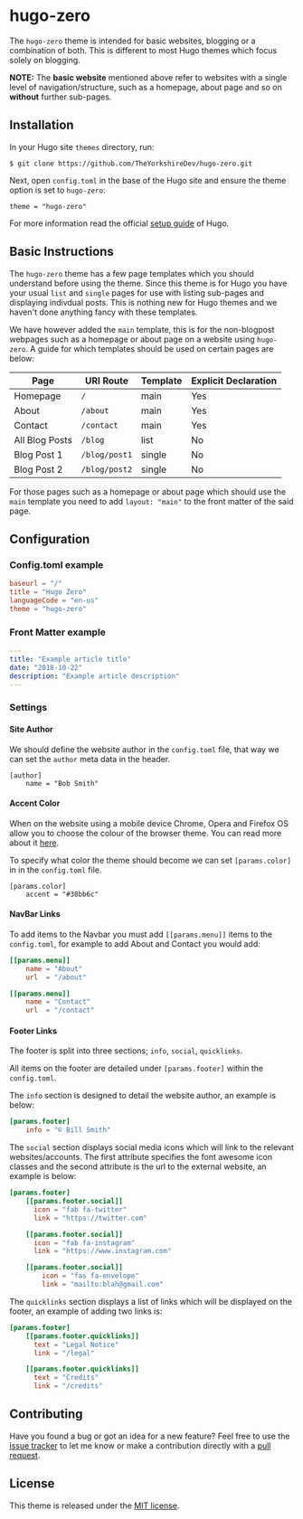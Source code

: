 # hugo-zero

The `hugo-zero` theme is intended for basic websites, blogging or a combination of both. This is different to most Hugo themes which focus solely on blogging. 
 
**NOTE:** The **basic website** mentioned above refer to websites with a single level of navigation/structure, such as a homepage, about page and so on **without** further sub-pages.

## Installation

In your Hugo site `themes` directory, run:

```
$ git clone https://github.com/TheYorkshireDev/hugo-zero.git
```

Next, open `config.toml` in the base of the Hugo site and ensure the theme option is set to `hugo-zero`:

```
theme = "hugo-zero"
```

For more information read the official [setup guide](https://gohugo.io/themes/installing-and-using-themes/) of Hugo.

## Basic Instructions

The `hugo-zero` theme has a few page templates which you should understand before using the theme. Since this theme is for Hugo you have your usual `list` and `single` pages for use with listing sub-pages and displaying indivdual posts. This is nothing new for Hugo themes and we haven't done anything fancy with these templates.

We have however added the `main` template, this is for the non-blogpost webpages such as a homepage or about page on a website using `hugo-zero`. A guide for which templates should be used on certain pages are below:

| Page           | URI Route     | Template | Explicit Declaration |
|----------------|---------------|----------|----------------------|
| Homepage       | `/`           | main     | Yes                  |
| About          | `/about`      | main     | Yes                  |
| Contact        | `/contact`    | main     | Yes                  |
| All Blog Posts | `/blog`       | list     | No                   |
| Blog Post 1    | `/blog/post1` | single   | No                   |
| Blog Post 2    | `/blog/post2` | single   | No                   |

For those pages such as a homepage or about page which should use the `main` template you need to add `layout: "main"` to the front matter of the said page.

## Configuration

### Config.toml example

```toml
baseurl = "/"
title = "Hugo Zero"
languageCode = "en-us"
theme = "hugo-zero"
```

### Front Matter example

```yaml
---
title: "Example article title"
date: "2018-10-22"
description: "Example article description"
---
```

### Settings

#### Site Author

We should define the website author in the `config.toml` file, that way we can set the `author` meta data in the header.

```
[author]
    name = "Bob Smith"
```

#### Accent Color

When on the website using a mobile device Chrome, Opera and Firefox OS allow you to choose the colour of the browser theme. You can read more about it [here](https://developers.google.com/web/fundamentals/design-and-ux/browser-customization/#meta_theme_color_for_chrome_and_opera).

To specify what color the theme should become we can set `[params.color]` in in the `config.toml` file.

```
[params.color]
    accent = "#38bb6c"
```

#### NavBar Links

To add items to the Navbar you must add `[[params.menu]]` items to the `config.toml`, for example to add About and Contact you would add:

```toml
[[params.menu]]
    name = "About"
    url  = "/about"

[[params.menu]]
    name = "Contact"
    url  = "/contact"
```

#### Footer Links

The footer is split into three sections; `info`, `social`, `quicklinks`.

All items on the footer are detailed under `[params.footer]` within the `config.toml`.

The `info` section is designed to detail the website author, an example is below:
```toml
[params.footer]
    info = "© Bill Smith"
```

The `social` section displays social media icons which will link to the relevant websites/accounts. The first attribute specifies the font awesome icon classes and the second attribute is the url to the external website, an example is below:
```toml
[params.footer]
    [[params.footer.social]]
      icon = "fab fa-twitter"
      link = "https://twitter.com"

    [[params.footer.social]]
      icon = "fab fa-instagram"
      link = "https://www.instagram.com"

    [[params.footer.social]]
        icon = "fas fa-envelope"
        link = "mailto:blah@gmail.com"
```

The `quicklinks` section displays a list of links which will be displayed on the footer, an example of adding two links is:
```toml
[params.footer]
    [[params.footer.quicklinks]]
      text = "Legal Notice"
      link = "/legal"

    [[params.footer.quicklinks]]
      text = "Credits"
      link = "/credits"
```

## Contributing

Have you found a bug or got an idea for a new feature? Feel free to use the [issue tracker](https://github.com/TheYorkshireDev/hugo-zero/issues) to let me know or make a contribution directly with a [pull request](https://github.com/TheYorkshireDev/hugo-zero/pulls).

## License

This theme is released under the [MIT license](LICENSE.md).
